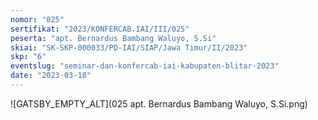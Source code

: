 ```yaml
---
nomor: "025"
sertifikat: "2023/KONFERCAB.IAI/III/025"
peserta: "apt. Bernardus Bambang Waluyo, S.Si"
skiai: "SK-SKP-000033/PD-IAI/SIAP/Jawa Timur/II/2023"
skp: "6"
eventslug: "seminar-dan-konfercab-iai-kabupaten-blitar-2023"
date: "2023-03-18"
---
```


![GATSBY_EMPTY_ALT](025 apt. Bernardus Bambang Waluyo, S.Si.png)
